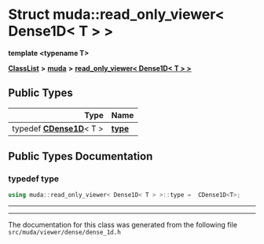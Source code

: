 

# Struct muda::read\_only\_viewer&lt; Dense1D&lt; T &gt; &gt;

**template &lt;typename T&gt;**



[**ClassList**](annotated.md) **>** [**muda**](namespacemuda.md) **>** [**read\_only\_viewer&lt; Dense1D&lt; T &gt; &gt;**](structmuda_1_1read__only__viewer_3_01_dense1_d_3_01_t_01_4_01_4.md)






















## Public Types

| Type | Name |
| ---: | :--- |
| typedef [**CDense1D**](classmuda_1_1_dense1_d_t.md)&lt; T &gt; | [**type**](#typedef-type)  <br> |
















































## Public Types Documentation




### typedef type 

```C++
using muda::read_only_viewer< Dense1D< T > >::type =  CDense1D<T>;
```




<hr>

------------------------------
The documentation for this class was generated from the following file `src/muda/viewer/dense/dense_1d.h`

